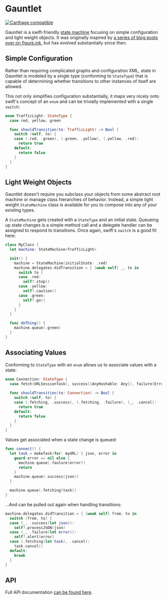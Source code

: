 # Gauntlet

[![Carthage compatible](https://img.shields.io/badge/Carthage-compatible-4BC51D.svg?style=flat)](https://github.com/Carthage/Carthage)

Gauntlet is a swift-friendly [state machine](https://en.wikipedia.org/wiki/Finite-state_machine) focusing on simple configuration and light weight objects. It was originally inspired by [a series of blog posts over on figure.ink](http://www.figure.ink/blog/2015/1/31/swift-state-machines-part-1), but has evolved substantially since then.

## Simple Configuration
Rather than requiring complicated graphs and configuration XML, state in Gauntlet is modeled by a single type (conforming to `StateType`) that is capable of determining whether transitions to other instances of itself are allowed. 

This not only simplifies configuration substantially, it maps very nicely onto swift's concept of an `enum` and can be trivially implemented with a single `switch`:   

```swift
enum TrafficLight: StateType {
  case red, yellow, green

  func shouldTransition(to: TrafficLight) -> Bool {
    switch (self, to) {
    case (.red, .green), (.green, .yellow), (.yellow, .red):
      return true
    default:
      return false
    }
  }
}
```

## Light Weight Objects
Gauntlet doesn't require you subclass your objects from some abstract root machine or manage class hierarchies of behavior. Instead, a simple light weight `StateMachine` class is available for you to compose into any of your existing types. 

A `StateMachine` gets created with a `StateType` and an initial state. Queueing up state changes is a simple method call and a delegate handler can be assigned to respond to transitions. Once again, swift's `switch` is a good fit here:

```swift
class MyClass {
  let machine: StateMachine<TrafficLight>

  init() {
    machine = StateMachine(initialState: .red)
    machine.delegates.didTransition = { [weak self] _, to in
      switch to {
      case .red:
        self?.stop()
      case .yellow:
        self?.caution()
      case .green:
        self?.go() 
      }
    }
  }

  func doThing() {
    machine.queue(.green)
  }
}
```

## Associating Values

Conforming to `StateType` with an `enum` allows us to associate values with a state:

```swift
enum Connection: StateType {
  case fetch(URLSessionTask), success([AnyHashable: Any]), failure(Error), cancel
  
  func shouldTransition(to: Connection) -> Bool {
    switch (self, to) {
    case (.fetching, .success), (.fetching, .failure), (_, .cancel):
      return true
    default:
      return false
    }
  }
}
```

Values get associated when a state change is queued:

```swift
func connect() {
  let task = makeTask(for: myURL) { json, error in
    guard error == nil else {
      machine.queue(.faulure(error))
      return
    }
    machine.queue(.success(json))
  }

  machine.queue(.fetching(task))
}
```

…And can be pulled out again when handling transitions:

```swift
machine.delegates.didTransition = { [weak self] from, to in
  switch (from, to) {
  case (_, .success(let json)):
    self?.processJSON(json)
  case (_, .failure(let error)):
    self?.alert(error)
  case (.fetching(let task), .cancel):
    task.cancel()
  default:
    break
  }
}
```

## API
Full API documentation [can be found here](https://jemmons.github.io/Gauntlet/Protocols/StateType.html).
